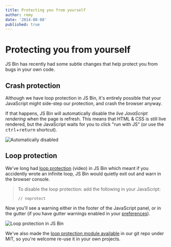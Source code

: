 ```yaml
---
title: Protecting you from yourself
author: remy
date: '2014-08-08'
published: true
---
```

# Protecting you from yourself

JS Bin has recently had some subtle changes that help protect you from bugs in your own code.

## Crash protection

Although we have loop protection in JS Bin, it's entirely possible that your JavaScript might side-step our protection, and crash the browser anyway.

If that happens, JS Bin will automatically disable the *live JavaScript rendering* when the page is refresh. This means that HTML & CSS is still live rendered, but the JavaScript waits for you to click "run with JS" (or use the <kbd>ctrl</kbd>+<kbd>return</kbd> shortcut).

![Automatically disabled](/images/blog/auto-disabled.png)

## Loop protection

We've long had [loop protection](https://www.youtube.com/watch?v=EA74ODg1qKE) (video) in JS Bin which meant if you accidently wrote an infinite loop, JS Bin would quietly exit out and warn in the browser console.

> To disable the loop protection: add the following in your JavaScript:
> ```
> // noprotect
> ```

Now you'll see a warning either in the footer of the JavaScript panel, or in the gutter (if you have gutter warnings enabled in your [preferences](/account/preferences)).

![Loop protection in JS Bin](/images/blog/loop-protect.gif)

We've also made the [loop protection module available](http://github.com/jsbin/loop-protect) in our git repo under MIT, so you're welcome re-use it in your own projects.
